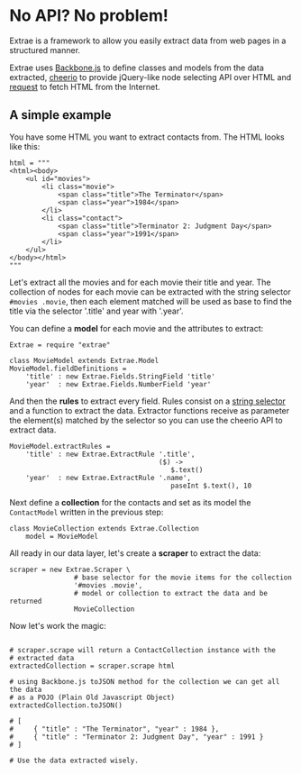# No API? No problem! #

Extrae is a framework to allow you easily extract data from web pages in a
structured manner.

Extrae uses [Backbone.js](http://backbonejs.org/) to define classes and models
from the data extracted, [cheerio](https://github.com/MatthewMueller/cheerio) to
provide jQuery-like node selecting API over HTML and
[request](https://github.com/mikeal/request) to fetch HTML from the Internet.

## A simple example ##

You have some HTML you want to extract contacts from. The HTML looks like this:

```coffee-script
html = """
<html><body>
    <ul id="movies">
        <li class="movie">
            <span class="title">The Terminator</span>
            <span class="year">1984</span>
        </li>
        <li class="contact">
            <span class="title">Terminator 2: Judgment Day</span>
            <span class="year">1991</span>
        </li>
    </ul>
</body></html>
"""
```

Let's extract all the movies and for each movie their title and year. The
collection of nodes for each movie can be extracted with the string selector
`#movies .movie`, then each element matched will be used as base to find the
title via the selector '.title' and year with '.year'.

You can define a **model** for each movie and the attributes to extract:

```coffee-script
Extrae = require "extrae"

class MovieModel extends Extrae.Model
MovieModel.fieldDefinitions =
    'title' : new Extrae.Fields.StringField 'title'
    'year'  : new Extrae.Fields.NumberField 'year'
```

And then the **rules** to extract every field. Rules consist on a
[string selector](https://github.com/MatthewMueller/cheerio#selectors) and a
function to extract the data. Extractor functions receive as parameter the
element(s) matched by the selector so you can use the cheerio API to extract
data.

```coffee-script
MovieModel.extractRules =
    'title' : new Extrae.ExtractRule '.title',
                                     ($) ->
                                        $.text()
    'year'  : new Extrae.ExtractRule '.name',
                                        paseInt $.text(), 10
```

Next define a **collection** for the contacts and set as its model the
`ContactModel` written in the previous step:

```coffee-script
class MovieCollection extends Extrae.Collection
    model = MovieModel
```

All ready in our data layer, let's create a **scraper** to extract the data:

```coffee-script
scraper = new Extrae.Scraper \
                # base selector for the movie items for the collection
                '#movies .movie',
                # model or collection to extract the data and be returned
                MovieCollection
```

Now let's work the magic:

```coffee-script

# scraper.scrape will return a ContactCollection instance with the
# extracted data
extractedCollection = scraper.scrape html

# using Backbone.js toJSON method for the collection we can get all the data
# as a POJO (Plain Old Javascript Object)
extractedCollection.toJSON()

# [
#     { "title" : "The Terminator", "year" : 1984 },
#     { "title" : "Terminator 2: Judgment Day", "year" : 1991 }
# ]

# Use the data extracted wisely.
```

